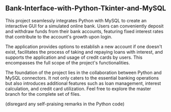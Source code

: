 ## Bank-Interface-with-Python-Tkinter-and-MySQL


This project seamlessly integrates Python with MySQL to create an interactive GUI for a simulated online bank. Users can conveniently deposit and withdraw funds from their bank accounts, featuring fixed interest rates that contribute to the account's growth upon login.

The application provides options to establish a new account if one doesn't exist, facilitates the process of taking and repaying loans with interest, and supports the application and usage of credit cards by users. This encompasses the full scope of the project's functionalities.

The foundation of the project lies in the collaboration between Python and MySQL connectors. It not only caters to the essential banking operations but also introduces additional features such as loan management, interest calculation, and credit card utilization. Feel free to explore the master branch for the complete set of files.

(disregard any self-praising remarks in the Python code)
